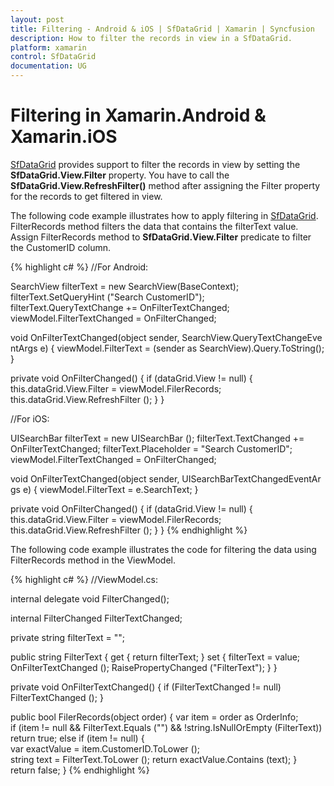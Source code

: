 ```yaml
---
layout: post
title: Filtering - Android & iOS | SfDataGrid | Xamarin | Syncfusion
description: How to filter the records in view in a SfDataGrid.
platform: xamarin
control: SfDataGrid
documentation: UG
---
```


# Filtering in Xamarin.Android & Xamarin.iOS 

[SfDataGrid](http://help.syncfusion.com/cr/cref_files/xamarin/sfdatagrid/Syncfusion.SfDataGrid.XForms~Syncfusion.SfDataGrid.XForms.SfDataGrid.html) provides support to filter the records in view by setting the **SfDataGrid.View.Filter** property. You have to call the **SfDataGrid.View.RefreshFilter()** method after assigning the Filter property for the records to get filtered in view.
 
The following code example illustrates how to apply filtering in [SfDataGrid](http://help.syncfusion.com/cr/cref_files/xamarin/sfdatagrid/Syncfusion.SfDataGrid.XForms~Syncfusion.SfDataGrid.XForms.SfDataGrid.html). FilterRecords method filters the data that contains the filterText value. Assign FilterRecords method to **SfDataGrid.View.Filter** predicate to filter the CustomerID column.
 
{% highlight c# %}
//For Android: 

SearchView filterText = new SearchView(BaseContext);
filterText.SetQueryHint ("Search CustomerID");
filterText.QueryTextChange += OnFilterTextChanged;
viewModel.FilterTextChanged = OnFilterChanged; 

void OnFilterTextChanged(object sender, SearchView.QueryTextChangeEventArgs e)
{
    viewModel.FilterText = (sender as SearchView).Query.ToString();
} 

private void OnFilterChanged()
{
    if (dataGrid.View != null) {
        this.dataGrid.View.Filter = viewModel.FilerRecords;
        this.dataGrid.View.RefreshFilter ();
    }
}

//For iOS:
 
UISearchBar filterText = new UISearchBar ();
filterText.TextChanged += OnFilterTextChanged;
filterText.Placeholder = "Search CustomerID"; 
viewModel.FilterTextChanged = OnFilterChanged;

void OnFilterTextChanged(object sender, UISearchBarTextChangedEventArgs e)
{
    viewModel.FilterText = e.SearchText;
} 

private void OnFilterChanged()
{
    if (dataGrid.View != null) {
        this.dataGrid.View.Filter = viewModel.FilerRecords;
        this.dataGrid.View.RefreshFilter ();
    }
}
{% endhighlight %}

The following code example illustrates the code for filtering the data using FilterRecords method in the ViewModel.

{% highlight c# %}
//ViewModel.cs: 

internal delegate void FilterChanged();

internal FilterChanged FilterTextChanged;

private string filterText = "";

public string FilterText {
    get { return filterText; }
    set {
        filterText = value;
        OnFilterTextChanged ();
        RaisePropertyChanged ("FilterText");
    }
}

private void OnFilterTextChanged()
{
    if (FilterTextChanged != null)
        FilterTextChanged ();
}

public bool FilerRecords(object order)
{
    var item = order as OrderInfo;
    if (item != null && FilterText.Equals ("") && !string.IsNullOrEmpty (FilterText))
        return true;
    else if (item != null) {
        var exactValue = item.CustomerID.ToLower ();
        string text = FilterText.ToLower ();
        return exactValue.Contains (text);
    }
    return false;
} 
{% endhighlight %}
